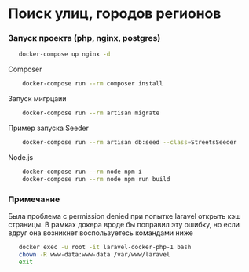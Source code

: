 # Поиск улиц, городов регионов
### Запуск проекта (php, nginx, postgres)

```bash
   docker-compose up nginx -d
```
Composer
```bash
    docker-compose run --rm composer install
```
Запуск мигрцаии
```bash
    docker-compose run --rm artisan migrate
```
Пример запуска Seeder
```bash
    docker-compose run --rm artisan db:seed --class=StreetsSeeder
```
Node.js
```bash
    docker-compose run --rm node npm i
    docker-compose run --rm node npm run build
```

### Примечание
Была проблема с permission denied при попытке laravel открыть кэш страницы.
В рамках докера вроде бы поправил эту ошибку, но если вдруг она возникнет 
воспользуетесь командами ниже
```bash
   docker exec -u root -it laravel-docker-php-1 bash
   chown -R www-data:www-data /var/www/laravel
   exit
```



